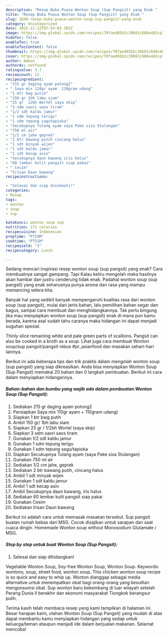 ```yaml
---
description: "Resep Buka Puasa Wonton Soup (Sup Pangsit) yang Enak "
title: "Resep Buka Puasa Wonton Soup (Sup Pangsit) yang Enak "
slug: 2649-resep-buka-puasa-wonton-soup-sup-pangsit-yang-enak
category: Uncategorized
date: 2022-12-12T07:54:03.365Z
image: https://img-global.cpcdn.com/recipes/70faed65b2c39b83/680x482cq70/wonton-soup-sup-pangsit-foto-resep-utama.jpg
hideToc: false
enableToc: true
enableTocContent: false
thumbnail: https://img-global.cpcdn.com/recipes/70faed65b2c39b83/680x482cq70/wonton-soup-sup-pangsit-foto-resep-utama.jpg
cover: https://img-global.cpcdn.com/recipes/70faed65b2c39b83/680x482cq70/wonton-soup-sup-pangsit-foto-resep-utama.jpg
author: Admin
authorAv: notfound
ratingvalue: 3.7
reviewcount: 12
recipeingredient:
- "215 gr daging ayam potong2"
- " Saya mix 110gr ayam  110gram udang"
- "1 btr bwg putih"
- "150 gr 1bh labu siam"
- "25 gr  12bh Wortel saya skip"
- "3 sdm saori saos tiram"
- "1/2 sdt kaldu jamur"
- "1 sdm tepung terigu"
- "1 sdm tepung sagutapioka"
- "Secukupnya Tulang ayam saya Pake sisa 5tulangan"
- "750 ml air"
- "1/2 cm jahe geprek"
- "2 btr bawang putih cincang halus"
- "1 sdt minyak wijen"
- "1 sdt kaldu jamur"
- "1 sdt kecap asin"
- "Secukupnya daun bawang iris halus"
- "60 lembar kulit pangsit siap pakai"
- " Cesim"
- "Irisan Daun bawang"
recipeinstructions:

- "Selesai dan siap dinikmati!"
categories:
- Resep
tags:
- wonton
- soup
- sup

katakunci: wonton soup sup 
nutrition: 171 calories
recipecuisine: Indonesian
preptime: "PT29M"
cooktime: "PT51M"
recipeyield: "3"
recipecategory: Lunch

---
```



Sedang mencari inspirasi resep wonton soup (sup pangsit) yang enak? Cara membuatnya sangat gampang. Tapi Kalau keliru mengolah maka hasilnya akan hambar dan justru cenderung tidak enak. Padahal wonton soup (sup pangsit) yang enak seharusnya punya aroma dan rasa yang mampu memancing selera kita.


Banyak hal yang sedikit banyak mempengaruhi kualitas rasa dari wonton soup (sup pangsit), mulai dari jenis bahan, lalu pemilihan bahan segar dan bagus, sampai cara membuat dan menghidangkannya. Tak perlu bingung jika mau menyiapkan wonton soup (sup pangsit) enak di mana pun kamu berada, karena asal sudah tahu caranya maka hidangan ini dapat menjadi suguhan spesial.

Thinly slice remaining white and pale green parts of scallions. Pangsit can also be cooked in a broth as a soup. Lihat juga cara membuat Wonton soup/sup pangsit/pangsit rebus #pr_asianfood dan masakan sehari-hari lainnya.


Berikut ini ada beberapa tips dan trik praktis dalam mengolah wonton soup (sup pangsit) yang siap dikreasikan. Anda bisa menyiapkan Wonton Soup (Sup Pangsit) memakai 20 bahan dan 0 langkah pembuatan. Berikut ini cara dalam menyiapkan hidangannya.

<!--inarticleads1-->

##### Bahan-bahan dan bumbu yang wajib ada dalam pembuatan Wonton Soup (Sup Pangsit):

1. Sediakan 215 gr daging ayam potong2
1. Persiapkan  Saya mix 110gr ayam + 110gram udang)
1. Siapkan 1 btr bwg putih
1. Ambil 150 gr/ 1bh labu siam
1. Siapkan 25 gr / 1/2bh Wortel (saya skip)
1. Siapkan 3 sdm saori saos tiram
1. Gunakan 1/2 sdt kaldu jamur
1. Gunakan 1 sdm tepung terigu
1. Gunakan 1 sdm tepung sagu/tapioka
1. Siapkan Secukupnya Tulang ayam (saya Pake sisa 5tulangan)
1. Gunakan 750 ml air
1. Sediakan 1/2 cm jahe, geprek
1. Sediakan 2 btr bawang putih, cincang halus
1. Ambil 1 sdt minyak wijen
1. Gunakan 1 sdt kaldu jamur
1. Ambil 1 sdt kecap asin
1. Ambil Secukupnya daun bawang, iris halus
1. Sediakan 60 lembar kulit pangsit siap pakai
1. Gunakan  Cesim
1. Sediakan Irisan Daun bawang


Berikut ini adalah cara untuk memasak masakan tersebut. Sup pangsit buatan rumah bebas dari MSG. Cocok disajikan untuk sarapan dan saat cuaca dingin. Homemade Wonton soup without Monosodium Glutamate / MSG. 

<!--inarticleads2-->

##### Step by step untuk buat Wonton Soup (Sup Pangsit):


1. Selesai dan siap dihidangkan!

Vegetable Wonton Soup, Soy-free Wonton Soup, Wonton Soup. Keywords: wontons, soup, street food, wonton soup. This chicken wonton soup recipe is so quick and easy to whip up. Wonton dianggap sebagai media alternative untuk menempatkan obat bagi orang-orang yang kesulitan mengonsumsi obat. Sup wonton baru bekembang di luar wilayah setelah Perang Dunia II berakhir dan ekonomi masyarakat Tiongkok berangsur pulih. 

Terima kasih telah membaca resep yang kami tampilkan di halaman ini. Besar harapan kami, olahan Wonton Soup (Sup Pangsit) yang mudah di atas dapat membantu kamu menyiapkan hidangan yang sedap untuk keluarga/teman ataupun menjadi ide dalam berjualan makanan. Selamat mencoba!
